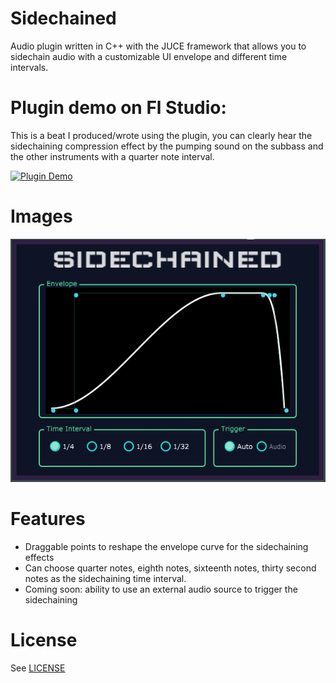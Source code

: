 # Sidechained
Audio plugin written in C++ with the JUCE framework that allows you to sidechain audio with a customizable UI envelope and different time intervals.

# Plugin demo on Fl Studio:

This is a beat I produced/wrote using the plugin, you can clearly hear the sidechaining compression effect by the pumping sound on the subbass and the other instruments with a quarter note interval.

[![Plugin Demo](https://img.youtube.com/vi/cd4Z0Rr5xgI/0.jpg)](https://www.youtube.com/watch?v=cd4Z0Rr5xgI)


# Images
<center><img src="images\sidechained2.PNG"/></center>



<h1>Features</h1>
<ul>
  <li>Draggable points to reshape the envelope curve for the sidechaining effects</li>
  <li>Can choose quarter notes, eighth notes, sixteenth notes, thirty second notes as the sidechaining time interval.</li>
  <li>Coming soon: ability to use an external audio source to trigger the sidechaining</li>
</ul>

<h1>License</h1>
See <a href="LICENSE">LICENSE</a>
